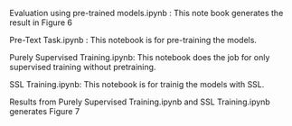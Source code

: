 Evaluation using pre-trained models.ipynb : This note book generates the result in Figure 6

Pre-Text Task.ipynb : This notebook is for pre-training the models.

Purely Supervised Training.ipynb: This notebook does the job for only supervised training without pretraining.

SSL Training.ipynb: This notebook is for trainig the models with SSL.

Results from Purely Supervised Training.ipynb and SSL Training.ipynb generates Figure 7
